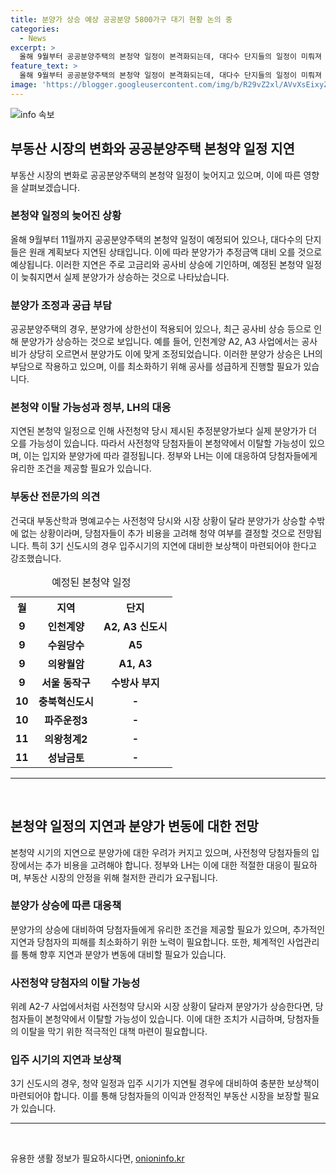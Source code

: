 ```yaml
---
title: 분양가 상승 예상 공공분양 5800가구 대기 현황 논의 중
categories:
  - News
excerpt: >
  올해 9월부터 공공분양주택의 본청약 일정이 본격화되는데, 대다수 단지들의 일정이 미뤄져 분양가 상승이 예상됨. 고금리와 공사비 상승으로 인해 실제 분양가가 오를 가능성이 높아졌으며, 사전청약 당시에 제시된 추정분양가와는 차이가 날 수 있음. 민간아파트 대비 상승폭은 적겠지만, 이에 따른 추가 비용은 LH의 부담이 될 전망. 위치와 분양가에 따라 사전청약 당첨자의 본청약 이탈 가능성이 있으며, 정부와 LH는 더 유리한 분양가를 고려해야 할 것으로 보임. 3기 신도시의 경우 입주 시기가 빠른 편이라 보상책이 고려돼야 할 필요가 있음.
feature_text: >
  올해 9월부터 공공분양주택의 본청약 일정이 본격화되는데, 대다수 단지들의 일정이 미뤄져 분양가 상승이 예상됨. 고금리와 공사비 상승으로 인해 실제 분양가가 오를 가능성이 높아졌으며, 사전청약 당시에 제시된 추정분양가와는 차이가 날 수 있음. 민간아파트 대비 상승폭은 적겠지만, 이에 따른 추가 비용은 LH의 부담이 될 전망. 위치와 분양가에 따라 사전청약 당첨자의 본청약 이탈 가능성이 있으며, 정부와 LH는 더 유리한 분양가를 고려해야 할 것으로 보임. 3기 신도시의 경우 입주 시기가 빠른 편이라 보상책이 고려돼야 할 필요가 있음.
image: 'https://blogger.googleusercontent.com/img/b/R29vZ2xl/AVvXsEixyZcFfHzMRdzZMjFBmAUKJYCLCGyLL1o632UiGVXcaFdKo_bkvkuCioo0uUKlGfBVcT3P84aROyZIXSBEx3Aw5nCQ3pTgDom1WDC4m8eifvWiAmWEEVb4x6G_l8C0QH225ldMjyaFvpxGEBGNO37VmDTDMHGhJPq73UglMfDca1-0aw/s1600/blogspot.png'
---
```


<p><img src="https://blogger.googleusercontent.com/img/b/R29vZ2xl/AVvXsEixyZcFfHzMRdzZMjFBmAUKJYCLCGyLL1o632UiGVXcaFdKo_bkvkuCioo0uUKlGfBVcT3P84aROyZIXSBEx3Aw5nCQ3pTgDom1WDC4m8eifvWiAmWEEVb4x6G_l8C0QH225ldMjyaFvpxGEBGNO37VmDTDMHGhJPq73UglMfDca1-0aw/s1600/blogspot.png" alt="info 속보" /></p>

<h2 data-ke-size="size26">부동산 시장의 변화와 공공분양주택 본청약 일정 지연</h2>

<p data-ke-size="size16">부동산 시장의 변화로 공공분양주택의 본청약 일정이 늦어지고 있으며, 이에 따른 영향을 살펴보겠습니다.</p>

<h3>본청약 일정의 늦어진 상황</h3>

<p data-ke-size="size16">올해 9월부터 11월까지 공공분양주택의 본청약 일정이 예정되어 있으나, 대다수의 단지들은 원래 계획보다 지연된 상태입니다. 이에 따라 분양가가 추정금액 대비 오를 것으로 예상됩니다. 이러한 지연은 주로 고금리와 공사비 상승에 기인하며, 예정된 본청약 일정이 늦춰지면서 실제 분양가가 상승하는 것으로 나타났습니다.</p>

<h3>분양가 조정과 공급 부담</h3>

<p data-ke-size="size16">공공분양주택의 경우, 분양가에 상한선이 적용되어 있으나, 최근 공사비 상승 등으로 인해 분양가가 상승하는 것으로 보입니다. 예를 들어, 인천계양 A2, A3 사업에서는 공사비가 상당히 오르면서 분양가도 이에 맞게 조정되었습니다. 이러한 분양가 상승은 LH의 부담으로 작용하고 있으며, 이를 최소화하기 위해 공사를 성급하게 진행할 필요가 있습니다.</p>

<h3>본청약 이탈 가능성과 정부, LH의 대응</h3>

<p data-ke-size="size16">지연된 본청약 일정으로 인해 사전청약 당시 제시된 추정분양가보다 실제 분양가가 더 오를 가능성이 있습니다. 따라서 사전청약 당첨자들이 본청약에서 이탈할 가능성이 있으며, 이는 입지와 분양가에 따라 결정됩니다. 정부와 LH는 이에 대응하여 당첨자들에게 유리한 조건을 제공할 필요가 있습니다.</p>

<h3>부동산 전문가의 의견</h3>

<p data-ke-size="size16">건국대 부동산학과 명예교수는 사전청약 당시와 시장 상황이 달라 분양가가 상승할 수밖에 없는 상황이라며, 당첨자들이 추가 비용을 고려해 청약 여부를 결정할 것으로 전망됩니다. 특히 3기 신도시의 경우 입주시기의 지연에 대비한 보상책이 마련되어야 한다고 강조했습니다.</p>

<table>
  <caption>예정된 본청약 일정</caption>
  <tr>
    <th>월</th>
    <th>지역</th>
    <th>단지</th>
  </tr>
  <tr>
    <td style="text-align: center; height: 17px;"><b>9</b></td>
    <td style="text-align: center; height: 17px;"><b>인천계양</b></td>
    <td style="text-align: center; height: 17px;"><b>A2, A3 신도시</b></td>
  </tr>
  <tr>
    <td style="text-align: center; height: 17px;"><b>9</b></td>
    <td style="text-align: center; height: 17px;"><b>수원당수</b></td>
    <td style="text-align: center; height: 17px;"><b>A5</b></td>
  </tr>
  <tr>
    <td style="text-align: center; height: 17px;"><b>9</b></td>
    <td style="text-align: center; height: 17px;"><b>의왕월암</b></td>
    <td style="text-align: center; height: 17px;"><b>A1, A3</b></td>
  </tr>
  <tr>
    <td style="text-align: center; height: 17px;"><b>9</b></td>
    <td style="text-align: center; height: 17px;"><b>서울 동작구</b></td>
    <td style="text-align: center; height: 17px;"><b>수방사 부지</b></td>
  </tr>
  <tr>
    <td style="text-align: center; height: 17px;"><b>10</b></td>
    <td style="text-align: center; height: 17px;"><b>충북혁신도시</b></td>
    <td style="text-align: center; height: 17px;"><b>-</b></td>
  </tr>
  <tr>
    <td style="text-align: center; height: 17px;"><b>10</b></td>
    <td style="text-align: center; height: 17px;"><b>파주운정3</b></td>
    <td style="text-align: center; height: 17px;"><b>-</b></td>
  </tr>
  <tr>
    <td style="text-align: center; height: 17px;"><b>11</b></td>
    <td style="text-align: center; height: 17px;"><b>의왕청계2</b></td>
    <td style="text-align: center; height: 17px;"><b>-</b></td>
  </tr>
  <tr>
    <td style="text-align: center; height: 17px;"><b>11</b></td>
    <td style="text-align: center; height: 17px;"><b>성남금토</b></td>
    <td style="text-align: center; height: 17px;"><b>-</b></td>
  </tr>
</table>

<hr>

<p data-ke-size="size16">&nbsp;</p>

<h2 data-ke-size="size26">본청약 일정의 지연과 분양가 변동에 대한 전망</h2>

<p data-ke-size="size16">본청약 시기의 지연으로 분양가에 대한 우려가 커지고 있으며, 사전청약 당첨자들의 입장에서는 추가 비용을 고려해야 합니다. 정부와 LH는 이에 대한 적절한 대응이 필요하며, 부동산 시장의 안정을 위해 철저한 관리가 요구됩니다.</p>

<h3>분양가 상승에 따른 대응책</h3>

<p data-ke-size="size16">분양가의 상승에 대비하여 당첨자들에게 유리한 조건을 제공할 필요가 있으며, 추가적인 지연과 당첨자의 피해를 최소화하기 위한 노력이 필요합니다. 또한, 체계적인 사업관리를 통해 향후 지연과 분양가 변동에 대비할 필요가 있습니다.</p>

<h3>사전청약 당첨자의 이탈 가능성</h3>

<p data-ke-size="size16">위례 A2-7 사업에서처럼 사전청약 당시와 시장 상황이 달라져 분양가가 상승한다면, 당첨자들이 본청약에서 이탈할 가능성이 있습니다. 이에 대한 조치가 시급하며, 당첨자들의 이탈을 막기 위한 적극적인 대책 마련이 필요합니다.</p>

<h3>입주 시기의 지연과 보상책</h3>

<p data-ke-size="size16">3기 신도시의 경우, 청약 일정과 입주 시기가 지연될 경우에 대비하여 충분한 보상책이 마련되어야 합니다. 이를 통해 당첨자들의 이익과 안정적인 부동산 시장을 보장할 필요가 있습니다.</p>

<hr>

<p data-ke-size="size16">&nbsp;</p>
유용한 생활 정보가 필요하시다면, <a href="https://onioninfo.kr" rel="dofollow">onioninfo.kr</a>


